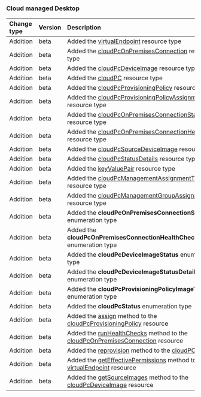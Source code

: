 ### Cloud managed Desktop

| **Change type** | **Version** | **Description** |
|:---|:---|:---|
|Addition|beta|Added the [virtualEndpoint](/graph/api/resources/virtualEndpoint?view=graph-rest-beta) resource type|
|Addition|beta|Added the [cloudPcOnPremisesConnection](/graph/api/resources/cloudPcOnPremisesConnection?view=graph-rest-beta) resource type|
|Addition|beta|Added the [cloudPcDeviceImage](/graph/api/resources/cloudPcDeviceImage?view=graph-rest-beta) resource type|
|Addition|beta|Added the [cloudPC](/graph/api/resources/cloudPC?view=graph-rest-beta) resource type|
|Addition|beta|Added the [cloudPcProvisioningPolicy](/graph/api/resources/cloudPcProvisioningPolicy?view=graph-rest-beta) resource type|
|Addition|beta|Added the [cloudPcProvisioningPolicyAssignment](/graph/api/resources/cloudPcProvisioningPolicyAssignment?view=graph-rest-beta) resource type|
|Addition|beta|Added the [cloudPcOnPremisesConnectionStatusDetails](/graph/api/resources/cloudPcOnPremisesConnectionStatusDetails?view=graph-rest-beta) resource type|
|Addition|beta|Added the [cloudPcOnPremisesConnectionHealthCheck](/graph/api/resources/cloudPcOnPremisesConnectionHealthCheck?view=graph-rest-beta) resource type|
|Addition|beta|Added the [cloudPcSourceDeviceImage](/graph/api/resources/cloudPcSourceDeviceImage?view=graph-rest-beta) resource type|
|Addition|beta|Added the [cloudPcStatusDetails](/graph/api/resources/cloudPcStatusDetails?view=graph-rest-beta) resource type|
|Addition|beta|Added the [keyValuePair](/graph/api/resources/keyValuePair?view=graph-rest-beta) resource type|
|Addition|beta|Added the [cloudPcManagementAssignmentTarget](/graph/api/resources/cloudPcManagementAssignmentTarget?view=graph-rest-beta) resource type|
|Addition|beta|Added the [cloudPcManagementGroupAssignmentTarget](/graph/api/resources/cloudPcManagementGroupAssignmentTarget?view=graph-rest-beta) resource type|
|Addition|beta|Added the **cloudPcOnPremisesConnectionStatus** enumeration type|
|Addition|beta|Added the **cloudPcOnPremisesConnectionHealthCheckErrorType** enumeration type|
|Addition|beta|Added the **cloudPcDeviceImageStatus** enumeration type|
|Addition|beta|Added the **cloudPcDeviceImageStatusDetails** enumeration type|
|Addition|beta|Added the **cloudPcProvisioningPolicyImageType** enumeration type|
|Addition|beta|Added the **cloudPcStatus** enumeration type|
|Addition|beta|Added the [assign](/graph/api/cloudPcProvisioningPolicy-assign?view=graph-rest-beta) method to the [cloudPcProvisioningPolicy](/graph/api/resources/cloudPcProvisioningPolicy?view=graph-rest-beta) resource|
|Addition|beta|Added the [runHealthChecks](/graph/api/cloudPcOnPremisesConnection-runHealthChecks?view=graph-rest-beta) method to the [cloudPcOnPremisesConnection](/graph/api/resources/cloudPcOnPremisesConnection?view=graph-rest-beta) resource|
|Addition|beta|Added the [reprovision](/graph/api/cloudPC-reprovision?view=graph-rest-beta) method to the [cloudPC](/graph/api/resources/cloudPC?view=graph-rest-beta) resource|
|Addition|beta|Added the [getEffectivePermissions](/graph/api/virtualEndpoint-getEffectivePermissions?view=graph-rest-beta) method to the [virtualEndpoint](/graph/api/resources/virtualEndpoint?view=graph-rest-beta) resource|
|Addition|beta|Added the [getSourceImages](/graph/api/cloudPcDeviceImage-getSourceImages?view=graph-rest-beta) method to the [cloudPcDeviceImage](/graph/api/resources/cloudPcDeviceImage?view=graph-rest-beta) resource|
